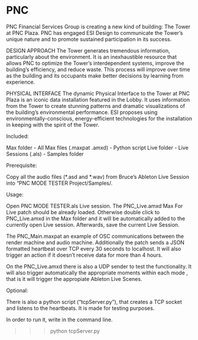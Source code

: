 # PNC

PNC Financial Services Group is creating a new kind of building: The Tower at PNC Plaza.
PNC has engaged ESI Design to communicate the Tower’s unique nature and to promote sustained participation in its success.

DESIGN APPROACH
The Tower generates tremendous information, particularly about the environment.
It is an inexhaustible resource that allows PNC to optimize the Tower’s interdependent systems, improve the building’s efficiency, and reduce waste.
This process will improve over time as the building and its occupants make better decisions by learning from experience.

PHYSICAL INTERFACE
The dynamic Physical Interface to the Tower at PNC Plaza is an iconic data installation featured in the Lobby.
It uses information from the Tower to create stunning patterns and dramatic visualizations of the building’s environmental performance.
ESI proposes using environmentally-conscious, energy-efficient technologies for the installation in keeping with the spirit of the Tower.


Included:

Max folder
	- All Max files (.maxpat .amxd)
	- Python script
Live folder
	- Live Sessions (.als)
	- Samples folder


Prerequisite:

Copy all the audio files (*.asd and *.wav) from Bruce’s Ableton Live Session into “PNC MODE TESTER Project/Samples/.


Usage:

Open PNC MODE TESTER.als Live session. The PNC_Live.amxd Max For Live patch should be already loaded. Otherwise double click to PNC_Live.amxd in the Max folder and it will be automatically added to the currently open Live session. Afterwards, save the current Live Session.

The PNC_Main.maxpat an example of OSC communications between the render machine and audio machine. Additionally the patch sends a JSON formatted heartbeat over TCP every 30 seconds to localhost.  It will also trigger an action if it doesn’t receive data for more than 4 hours. 

On the PNC_Live.amxd there is also a UDP sender to test the functionality. It will also trigger automatically the appropriate moments within each mode , that is it will trigger the appropiate Ableton Live Scenes.


Optional:

There is also a python script (“tcpServer.py”), that creates a TCP socket and listens to the heartbeats. It is made for testing purposes.

In order to run it, write in the command line.

>>> python tcpServer.py
